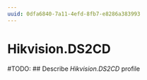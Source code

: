```yaml
---
uuid: 0dfa6840-7a11-4efd-8fb7-e8286a383993
---
```



# Hikvision.DS2CD


#TODO: ## Describe *Hikvision.DS2CD* profile
